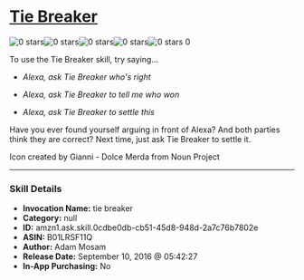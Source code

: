 # [Tie Breaker](http://alexa.amazon.com/#skills/amzn1.ask.skill.0cdbe0db-cb51-45d8-948d-2a7c76b7802e)
![0 stars](../../images/ic_star_border_black_18dp_1x.png)![0 stars](../../images/ic_star_border_black_18dp_1x.png)![0 stars](../../images/ic_star_border_black_18dp_1x.png)![0 stars](../../images/ic_star_border_black_18dp_1x.png)![0 stars](../../images/ic_star_border_black_18dp_1x.png) 0

To use the Tie Breaker skill, try saying...

* *Alexa, ask Tie Breaker who's right*

* *Alexa, ask Tie Breaker to tell me who won*

* *Alexa, ask Tie Breaker to settle this*

Have you ever found yourself arguing in front of Alexa? And both parties think they are correct? Next time, just ask Tie Breaker to settle it. 


Icon created by Gianni - Dolce Merda from Noun Project

***

### Skill Details

* **Invocation Name:** tie breaker
* **Category:** null
* **ID:** amzn1.ask.skill.0cdbe0db-cb51-45d8-948d-2a7c76b7802e
* **ASIN:** B01LRSF11Q
* **Author:** Adam Mosam
* **Release Date:** September 10, 2016 @ 05:42:27
* **In-App Purchasing:** No

